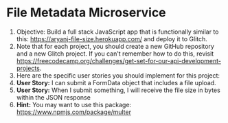 # File Metadata Microservice

1. Objective: Build a full stack JavaScript app that is functionally similar to this: https://aryanj-file-size.herokuapp.com/ and deploy it to Glitch.
1. Note that for each project, you should create a new GitHub repository and a new Glitch project. If you can't remember how to do this, revisit https://freecodecamp.org/challenges/get-set-for-our-api-development-projects.
1. Here are the specific user stories you should implement for this project:
1. **User Story:** I can submit a FormData object that includes a file upload.
1. **User Story:** When I submit something, I will receive the file size in bytes within the JSON response
1. **Hint:** You may want to use this package: https://www.npmjs.com/package/multer